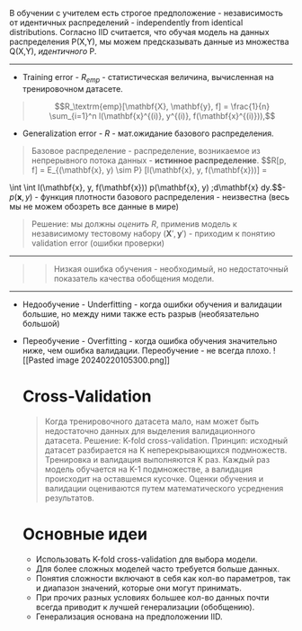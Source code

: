 В обучении с учителем есть строгое предположение - независимость от идентичных распределений - independently from identical distributions.
Согласно IID считается, что обучая модель на данных распределения P(X,Y), мы можем предсказывать данные из множества Q(X,Y), *идентичного* P.

---
- Training error - $R_{emp}$ - статистическая величина, вычисленная на тренировочном датасете.
> $$R_\textrm{emp}[\mathbf{X}, \mathbf{y}, f] = \frac{1}{n} \sum_{i=1}^n l(\mathbf{x}^{(i)}, y^{(i)}, f(\mathbf{x}^{(i)})),$$
- Generalization error - $R$ - мат.ожидание базового распределения.
> Базовое распределение - распределение, возникаемое из непрерывного потока данных - **истинное распределение**.
> $$R[p, f] = E_{(\mathbf{x}, y) \sim P} [l(\mathbf{x}, y, f(\mathbf{x}))] =

\int \int l(\mathbf{x}, y, f(\mathbf{x})) p(\mathbf{x}, y) \;d\mathbf{x} dy.$$- $p(\mathbf{x},y)$ - функция плотности базового распределения - неизвестна (весь мы не можем обозреть все данные в мире)
> Решение: мы должны *оценить* $R$, применив модель к независимому тестовому набору ($\mathbf{X}', \mathbf{y}'$) - приходим к понятию validation error (ошибки проверки)

---
> > Низкая ошибка обучения - необходимый, но недостаточный показатель качества обобщения модели.
---
- Недообучение - Underfitting - когда ошибки обучения и валидации большие, но между ними также есть разрыв (необязательно большой)
- Переобучение - Overfitting - когда ошибка обучения значительно ниже, чем ошибка валидации. Переобучение - не всегда плохо.
  ![[Pasted image 20240220105300.png]]
  # Cross-Validation
  > Когда тренировочного датасета мало, нам может быть недостаточно данных для выделения валидационного датасета.
  > Решение: K-fold cross-validation.
  > Принцип: исходный датасет разбирается на K неперекрывающихся подмножеств.
  > Тренировка и валидация выполняются K раз. Каждый раз модель обучается на K-1 подмножестве, а валидация происходит на оставшемся кусочке. 
  > Оценки обучения и валидации оцениваются путем математического усреднения результатов.
  
  # Основные идеи
  - Использовать K-fold cross-validation для выбора модели.
  - Для более сложных моделей часто требуется больше данных.
  - Понятия сложности включают в себя как кол-во параметров, так и диапазон значений, которые они могут принимать.
  - При прочих разных условиях большее кол-во данных почти всегда приводит к лучшей генерализации (обобщению).
  - Генерализация основана на предположении IID.